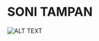 # SONI TAMPAN
![ALT TEXT](https://storage.googleapis.com/pai-images/053c0c7630ad4b9587ac666761cae709.jpeg)